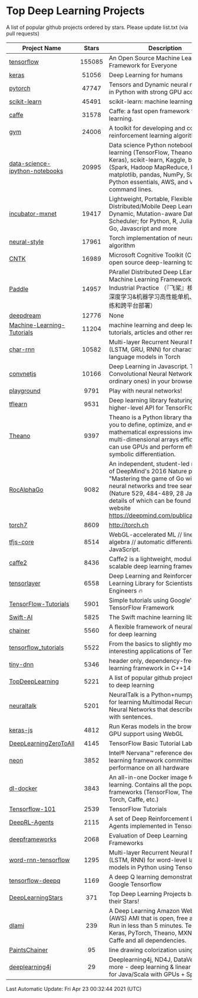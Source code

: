 # Top Deep Learning Projects
A list of popular github projects ordered by stars.
Please update list.txt (via pull requests)

|Project Name| Stars | Description |
| ---------- |:-----:| ----------- |
| [tensorflow](https://github.com/tensorflow/tensorflow) | 155085 | An Open Source Machine Learning Framework for Everyone |
| [keras](https://github.com/keras-team/keras) | 51056 | Deep Learning for humans |
| [pytorch](https://github.com/pytorch/pytorch) | 47747 | Tensors and Dynamic neural networks in Python with strong GPU acceleration |
| [scikit-learn](https://github.com/scikit-learn/scikit-learn) | 45491 | scikit-learn: machine learning in Python |
| [caffe](https://github.com/BVLC/caffe) | 31578 | Caffe: a fast open framework for deep learning. |
| [gym](https://github.com/openai/gym) | 24006 | A toolkit for developing and comparing reinforcement learning algorithms. |
| [data-science-ipython-notebooks](https://github.com/donnemartin/data-science-ipython-notebooks) | 20995 | Data science Python notebooks: Deep learning (TensorFlow, Theano, Caffe, Keras), scikit-learn, Kaggle, big data (Spark, Hadoop MapReduce, HDFS), matplotlib, pandas, NumPy, SciPy, Python essentials, AWS, and various command lines. |
| [incubator-mxnet](https://github.com/apache/incubator-mxnet) | 19417 | Lightweight, Portable, Flexible Distributed/Mobile Deep Learning with Dynamic, Mutation-aware Dataflow Dep Scheduler; for Python, R, Julia, Scala, Go, Javascript and more |
| [neural-style](https://github.com/jcjohnson/neural-style) | 17961 | Torch implementation of neural style algorithm |
| [CNTK](https://github.com/microsoft/CNTK) | 16989 | Microsoft Cognitive Toolkit (CNTK), an open source deep-learning toolkit |
| [Paddle](https://github.com/PaddlePaddle/Paddle) | 14957 | PArallel Distributed Deep LEarning: Machine Learning Framework from Industrial Practice （『飞桨』核心框架，深度学习&机器学习高性能单机、分布式训练和跨平台部署） |
| [deepdream](https://github.com/google/deepdream) | 12776 | None |
| [Machine-Learning-Tutorials](https://github.com/ujjwalkarn/Machine-Learning-Tutorials) | 11204 | machine learning and deep learning tutorials, articles and other resources  |
| [char-rnn](https://github.com/karpathy/char-rnn) | 10582 | Multi-layer Recurrent Neural Networks (LSTM, GRU, RNN) for character-level language models in Torch |
| [convnetjs](https://github.com/karpathy/convnetjs) | 10166 | Deep Learning in Javascript. Train Convolutional Neural Networks (or ordinary ones) in your browser. |
| [playground](https://github.com/tensorflow/playground) | 9791 | Play with neural networks! |
| [tflearn](https://github.com/tflearn/tflearn) | 9531 | Deep learning library featuring a higher-level API for TensorFlow. |
| [Theano](https://github.com/Theano/Theano) | 9397 | Theano is a Python library that allows you to define, optimize, and evaluate mathematical expressions involving multi-dimensional arrays efficiently. It can use GPUs and perform efficient symbolic differentiation. |
| [RocAlphaGo](https://github.com/Rochester-NRT/RocAlphaGo) | 9082 | An independent, student-led replication of DeepMind's 2016 Nature publication, "Mastering the game of Go with deep neural networks and tree search" (Nature 529, 484-489, 28 Jan 2016), details of which can be found on their website https://deepmind.com/publications.html. |
| [torch7](https://github.com/torch/torch7) | 8609 | http://torch.ch |
| [tfjs-core](https://github.com/tensorflow/tfjs-core) | 8514 | WebGL-accelerated ML // linear algebra // automatic differentiation for JavaScript. |
| [caffe2](https://github.com/facebookarchive/caffe2) | 8436 | Caffe2 is a lightweight, modular, and scalable deep learning framework. |
| [tensorlayer](https://github.com/tensorlayer/tensorlayer) | 6558 | Deep Learning and Reinforcement Learning Library for Scientists and Engineers 🔥 |
| [TensorFlow-Tutorials](https://github.com/nlintz/TensorFlow-Tutorials) | 5901 | Simple tutorials using Google's TensorFlow Framework |
| [Swift-AI](https://github.com/Swift-AI/Swift-AI) | 5825 | The Swift machine learning library. |
| [chainer](https://github.com/chainer/chainer) | 5560 | A flexible framework of neural networks for deep learning |
| [tensorflow_tutorials](https://github.com/pkmital/tensorflow_tutorials) | 5522 | From the basics to slightly more interesting applications of Tensorflow |
| [tiny-dnn](https://github.com/tiny-dnn/tiny-dnn) | 5346 | header only, dependency-free deep learning framework in C++14 |
| [TopDeepLearning](https://github.com/aymericdamien/TopDeepLearning) | 5221 | A list of popular github projects related to deep learning |
| [neuraltalk](https://github.com/karpathy/neuraltalk) | 5201 | NeuralTalk is a Python+numpy project for learning Multimodal Recurrent Neural Networks that describe images with sentences. |
| [keras-js](https://github.com/transcranial/keras-js) | 4812 | Run Keras models in the browser, with GPU support using WebGL |
| [DeepLearningZeroToAll](https://github.com/hunkim/DeepLearningZeroToAll) | 4145 | TensorFlow Basic Tutorial Labs |
| [neon](https://github.com/NervanaSystems/neon) | 3852 | Intel® Nervana™ reference deep learning framework committed to best performance on all hardware |
| [dl-docker](https://github.com/floydhub/dl-docker) | 3843 | An all-in-one Docker image for deep learning. Contains all the popular DL frameworks (TensorFlow, Theano, Torch, Caffe, etc.) |
| [Tensorflow-101](https://github.com/sjchoi86/Tensorflow-101) | 2539 | TensorFlow Tutorials |
| [DeepRL-Agents](https://github.com/awjuliani/DeepRL-Agents) | 2115 | A set of Deep Reinforcement Learning Agents implemented in Tensorflow. |
| [deepframeworks](https://github.com/zer0n/deepframeworks) | 2068 | Evaluation of Deep Learning Frameworks |
| [word-rnn-tensorflow](https://github.com/hunkim/word-rnn-tensorflow) | 1295 | Multi-layer Recurrent Neural Networks (LSTM, RNN) for word-level language models in Python using TensorFlow. |
| [tensorflow-deepq](https://github.com/siemanko/tensorflow-deepq) | 1169 | A deep Q learning demonstration using Google Tensorflow |
| [DeepLearningStars](https://github.com/hunkim/DeepLearningStars) | 371 | Top Deep Learning Projects based on their Stars! |
| [dlami](https://github.com/ritchieng/dlami) | 239 | A Deep Learning Amazon Web Service (AWS) AMI that is open, free and works. Run in less than 5 minutes. TensorFlow, Keras, PyTorch, Theano, MXNet, CNTK, Caffe and all dependencies. |
| [PaintsChainer](https://github.com/taizan/PaintsChainer) | 95 | line drawing colorization using chainer |
| [deeplearning4j](https://github.com/deeplearning4j/deeplearning4j) | 29 | Deeplearning4j, ND4J, DataVec and more - deep learning & linear algebra for Java/Scala with GPUs + Spark |

Last Automatic Update: Fri Apr 23 00:32:44 2021 (UTC)

